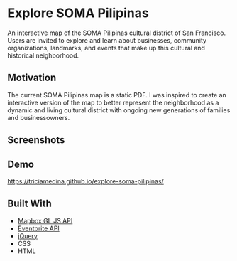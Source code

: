 # Explore SOMA Pilipinas
An interactive map of the SOMA Pilipinas cultural district of San Francisco. Users are invited to explore and learn about businesses, community organizations, landmarks, and events that make up this cultural and historical neighborhood.

## Motivation
The current SOMA Pilipinas map is a static PDF. I was inspired to create an interactive version of the map to better represent the neighborhood as a dynamic and living cultural district with ongoing new generations of families and businessowners.

## Screenshots

## Demo
https://triciamedina.github.io/explore-soma-pilipinas/

## Built With
- [Mapbox GL JS API](https://docs.mapbox.com/mapbox-gl-js/api/)
- [Eventbrite API](https://www.eventbrite.com/platform/api)
- [jQuery](https://jquery.com/)
- CSS
- HTML
